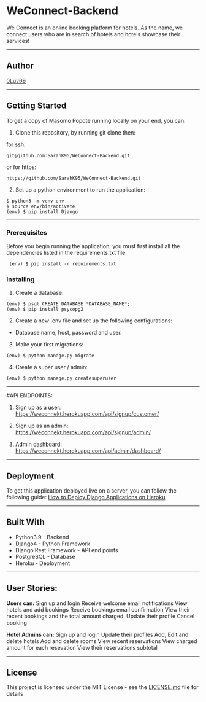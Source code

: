 # WeConnect-Backend

We Connect is an online booking platform for hotels. As the name, we connect users who are in search of hotels  and hotels showcase their services!

---

## Author

 [0Luv69](https://github.com/0luv69 "Link to Luv Page")

---

## Getting Started

To get a copy of Masomo Popote running locally on your end, you can:

1. Clone this repository, by running git clone then:

for ssh:

```
git@github.com:SarahK95/WeConnect-Backend.git
```

or for https:

```
https://github.com/SarahK95/WeConnect-Backend.git
```

2. Set up a python environment to run the application:

```
$ python3 -m venv env
$ source env/bin/activate
(env) $ pip install Django
```

---

### Prerequisites

Before you begin running the application, you must first install all the dependencies listed in the requirements.txt file.

```
 (env) $ pip install -r requirements.txt

```

### Installing

1. Create a database:

```
(env) $ psql CREATE DATABASE *DATABASE_NAME*;
(env) $ pip install psycopg2

```

2. Create a new .env file and set up the following configurations:

* Database name, host, password and user.

3. Make your first migrations:

```
(env) $ python manage.py migrate 
```

4. Create a super user / admin:

```
(env) $ python manage.py createsuperuser
```

---

#API ENDPOINTS:

1. Sign up as a user: https://weconnekt.herokuapp.com/api/signup/customer/

<!-- 2. Login as a user: -->

<!-- **** -->

2. Sign up as an admin: https://weconnekt.herokuapp.com/api/signup/admin/

<!-- 4. Login as admin: -->

<!-- ****  -->

3. Admin dashboard: https://weconnekt.herokuapp.com/api/admin/dashboard/

---

## Deployment

To get this application deployed live on a server, you can follow the following guide: [How to Deploy Django Applications on Heroku
](https://gist.github.com/AtienoObwanda/5c506e167e3672a1cc93bbf55fac984b)

---

## Built With

* Python3.9 - Backend
* Django4 - Python Framework
* Django Rest Framework - API end points
* PostgreSQL - Database
* Heroku - Deployment

---

## User Stories:

**Users can:**
Sign up and login
Receive welcome email notifications
View hotels and add bookings
Receive bookings email confirmation
View their recent bookings and the total amount charged.
Update their profile
Cancel booking

**Hotel Admins can:**
Sign up and login
Update their profiles
Add, Edit and delete hotels
Add and delete rooms
View recent reservations
View charged amount for each resevation
View their reservations subtotal

---


## License

This project is licensed under the MIT License - see the [LICENSE.md](LICENSE.md) file for details
